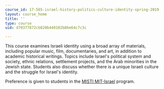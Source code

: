 ```yaml
---
course_id: 17-565-israel-history-politics-culture-identity-spring-2019
layout: course_home
title: ''
type: course
uid: d70377872cb820b440102b86e64c7c3c

---
```

This course examines Israeli identity using a broad array of materials, including popular music, film, documentaries, and art, in addition to academic historical writings. Topics include Israel's political system and society, ethnic relations, settlement projects, and the Arab minorities in the Jewish state. Students also discuss whether there is a unique Israeli culture and the struggle for Israel's identity.

Preference is given to students in the [MISTI MIT-Israel](https://misti.mit.edu/mit-israel) program.
